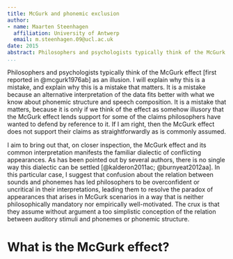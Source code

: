 ```yaml
---
title: McGurk and phonemic exclusion
author:
- name: Maarten Steenhagen
  affiliation: University of Antwerp
  email: m.steenhagen.09@ucl.ac.uk
date: 2015
abstract: Philosophers and psychologists typically think of the McGurk effect as an illusion. I will explain why this is a mistake, and explain why this is a mistake that matters. It is a mistake because an alternative interpretation of the data fits better with what we know about phonemic structure and speech composition. It is a mistake that matters, because it is only if we think of the effect as somehow illusory that the McGurk effect lends support for some of the claims philosophers have wanted to defend by reference to it. If I am right, then the McGurk effect does not support their claims as straightforwardly as is commonly assumed.
...
```


<!-- What will I do in this paper? -->
Philosophers and psychologists typically think of the McGurk effect [first reported in @mcgurk1976ab] as an illusion. I will explain why this is a mistake, and explain why this is a mistake that matters. It is a mistake because an alternative interpretation of the data fits better with what we know about phonemic structure and speech composition. It is a mistake that matters, because it is only if we think of the effect as somehow illusory that the McGurk effect lends support for some of the claims philosophers have wanted to defend by reference to it. If I am right, then the McGurk effect does not support their claims as straightforwardly as is commonly assumed. 

I aim to bring out that, on closer inspection, the McGurk effect and its common interpretation manifests the familiar dialectic of conflicting appearances. As has been pointed out by several authors, there is no single way this dialectic can be settled [@kalderon2011ac; @burnyeat2012aa]. In this particular case, I suggest that confusion about the relation between sounds and phonemes has led philosophers to be overconfident or uncritical in their interpretations, leading them to resolve the paradox of appearances that arises in McGurk scenarios in a way that is neither philosophically mandatory nor empirically well-motivated. The crux is that they assume without argument a too simplistic conception of the relation between auditory stimuli and phonemes or phonemic structure.

# What is the McGurk effect? 

